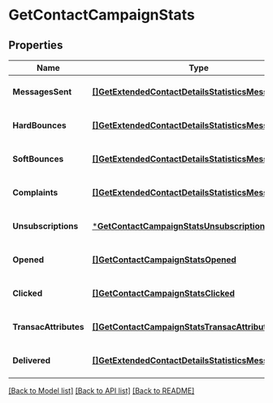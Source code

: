 # GetContactCampaignStats

## Properties
Name | Type | Description | Notes
------------ | ------------- | ------------- | -------------
**MessagesSent** | [**[]GetExtendedContactDetailsStatisticsMessagesSent**](GetExtendedContactDetailsStatisticsMessagesSent.md) |  | [optional] [default to null]
**HardBounces** | [**[]GetExtendedContactDetailsStatisticsMessagesSent**](GetExtendedContactDetailsStatisticsMessagesSent.md) |  | [optional] [default to null]
**SoftBounces** | [**[]GetExtendedContactDetailsStatisticsMessagesSent**](GetExtendedContactDetailsStatisticsMessagesSent.md) |  | [optional] [default to null]
**Complaints** | [**[]GetExtendedContactDetailsStatisticsMessagesSent**](GetExtendedContactDetailsStatisticsMessagesSent.md) |  | [optional] [default to null]
**Unsubscriptions** | [***GetContactCampaignStatsUnsubscriptions**](GetContactCampaignStatsUnsubscriptions.md) |  | [optional] [default to null]
**Opened** | [**[]GetContactCampaignStatsOpened**](GetContactCampaignStatsOpened.md) |  | [optional] [default to null]
**Clicked** | [**[]GetContactCampaignStatsClicked**](GetContactCampaignStatsClicked.md) |  | [optional] [default to null]
**TransacAttributes** | [**[]GetContactCampaignStatsTransacAttributes**](GetContactCampaignStatsTransacAttributes.md) |  | [optional] [default to null]
**Delivered** | [**[]GetExtendedContactDetailsStatisticsMessagesSent**](GetExtendedContactDetailsStatisticsMessagesSent.md) |  | [optional] [default to null]

[[Back to Model list]](../README.md#documentation-for-models) [[Back to API list]](../README.md#documentation-for-api-endpoints) [[Back to README]](../README.md)


